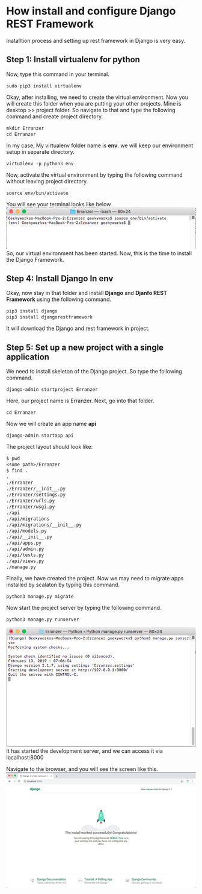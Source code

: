 # How install and configure Django REST Framework
Inatalltion process and setting up rest framework in Django is very easy.

## Step 1: Install virtualenv for python
Now, type this command in your terminal.
```
sudo pip3 install virtualenv
```
Okay, after installing, we need to create the virtual environment. Now you will create this folder when you are putting your other projects. Mine is desktop >> project folder. So navigate to that and type the following command and create project directory.
```
mkdir Erranzer
cd Erranzer
```
In my case, My virtualenv folder name is **env**. we will keep our environment setup in separate directory.
```
virtualenv -p python3 env
```
Now, activate the virtual environment by typing the following command without leaving project directory.
```
source env/bin/activate
```
You will see your terminal looks like below.  
![image-02](https://github.com/Ravi-Pansuriya/Django/blob/master/assets/images/image-02.png)  
So, our virtual environment has been started. Now, this is the time to install the Django Framework.

## Step 4: Install Django In env
Okay, now stay in that folder and install **Django** and **Djanfo REST Framework** using the following command.
```
pip3 install django
pip3 install djangorestframework
```
It will download the Django and rest framework in project.

## Step 5: Set up a new project with a single application
We need to install skeleton of the Django project. So type the following command.
```
django-admin startproject Erranzer
```
Here, our project name is Erranzer. Next, go into that folder.
```
cd Erranzer
```
Now we will create an app name **api**
```
django-admin startapp api
```
The project layout should look like:
```
$ pwd
<some path>/Erranzer
$ find .
.
./Erranzer
./Erranzer/__init__.py
./Erranzer/settings.py
./Erranzer/urls.py
./Erranzer/wsgi.py
./api
./api/migrations
./api/migrations/__init__.py
./api/models.py
./api/__init__.py
./api/apps.py
./api/admin.py
./api/tests.py
./api/views.py
./manage.py
```
Finally, we have created the project. Now we may need to migrate apps installed by scalaton by typing this command.
```
python3 manage.py migrate
```
Now start the project server by typing the following command.
```
python3 manage.py runserver
```
![image-03](https://github.com/Ravi-Pansuriya/Django/blob/master/assets/images/image-03.png)  
It has started the development server, and we can access it via localhost:8000

Navigate to the browser, and you will see the screen like this.
![image-04](https://github.com/Ravi-Pansuriya/Django/blob/master/assets/images/image-04.png)  
